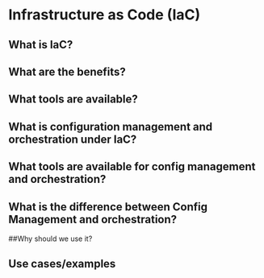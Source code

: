 # Infrastructure as Code (IaC)

## What is IaC?

## What are the benefits?

## What tools are available?

## What is configuration management and orchestration under IaC?

## What tools are available for config management and orchestration?

## What is the difference between Config Management and orchestration?

##Why should we use it?

## Use cases/examples